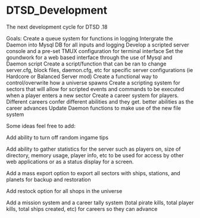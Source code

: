 DTSD_Development
================

The next development cycle for DTSD .18

Goals:
Create a queue system for functions in logging
Intergrate the Daemon into Mysql DB for all inputs and logging
Develop a scripted server console and a pre-set TMUX configuration for terminal interface
Set the goundwork for a web based interface through the use of Mysql and Daemon script
Create a script/function that can be ran to change server.cfg, block files, daemon.cfg, etc for specific server configurations (ie Hardcore or Balanced Server mod)
Create a functional way to control/overwrite how a universe spawns
Create a scripting system for sectors that will allow for scripted events and commands to be executed when a player enters a new sector
Create a career system for players.  Different careers confer different abilities and they get.
better abilities as the career advances
Update Daemon functions to make use of the new file system

Some ideas feel free to add:

Add ability to turn off random ingame tips

Add ability to gather statistics for the server such as players on, size of directory, memory usage, player info, etc 
  to be used for access by other web applications or as a status display for a screen.

Add a mass export option to export all sectors with ships, stations, and planets for backup and restoration

Add restock option for all shops in the universe 

Add a mission system and a career tally system (total pirate kills, total player kills, total ships created, etc) for careers so they can advance




